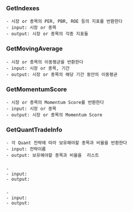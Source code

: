 ### GetIndexes
```
- 시장 or 종목의 PER, PBR, ROE 등의 지표를 반환한다
- input: 시장 or 종목
- output: 시장 or 종목의 각종 지표들
```

### GetMovingAverage
```
- 시장 or 종목의 이동평균을 반환한다
- input: 시장 or 종목, 기간
- output: 시장 or 종목의 해당 기간 동안의 이동평균
```

### GetMomentumScore
```
- 시장 or 종목의 Momentum Score를 반환한다
- input: 시장 or 종목
- output: 시장 or 종목의 Momentum Score
```

### GetQuantTradeInfo
```
- 각 Quant 전략에 따라 보유해야할 종목과 비율을 반환한다
- input: 전략이름
- output: 보유해야할 종목과 비율을  리스트
```

### 
```
- 
- input:
- output:
```

### 
```
- 
- input:
- output:
```
